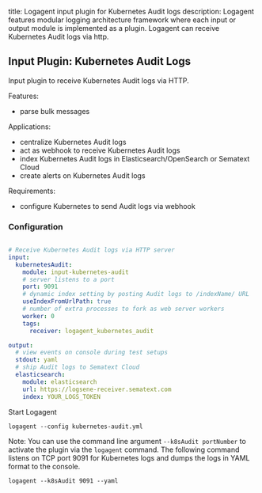 title: Logagent input plugin for Kubernetes Audit logs
description: Logagent features modular logging architecture framework where each input or output module is implemented as a plugin. Logagent can receive Kubernetes Audit logs via http. 

## Input Plugin: Kubernetes Audit Logs

Input plugin to receive Kubernetes Audit logs via HTTP.

Features:

- parse bulk messages

Applications:

- centralize Kubernetes Audit logs
- act as webhook to receive Kubernetes Audit logs
- index Kubernetes Audit logs in Elasticsearch/OpenSearch or Sematext Cloud
- create alerts on Kubernetes Audit logs


Requirements: 

- configure Kubernetes to send Audit logs via webhook 

### Configuration

```yaml

# Receive Kubernetes Audit logs via HTTP server
input:
  kubernetesAudit:
    module: input-kubernetes-audit
    # server listens to a port 
    port: 9091
    # dynamic index setting by posting Audit logs to /indexName/ URL 
    useIndexFromUrlPath: true
    # number of extra processes to fork as web server workers
    worker: 0
    tags:
      receiver: logagent_kubernetes_audit

output:
  # view events on console during test setups
  stdout: yaml
  # ship Audit logs to Sematext Cloud
  elasticsearch:
    module: elasticsearch
    url: https://logsene-receiver.sematext.com
    index: YOUR_LOGS_TOKEN

```

Start Logagent

```
logagent --config kubernetes-audit.yml
```


Note: You can use the command line argument `--k8sAudit portNumber` to activate the plugin via the `logagent` command. The following command listens on TCP port 9091 for Kubernetes logs and dumps the logs in YAML format to the console.

```
logagent --k8sAudit 9091 --yaml
```

